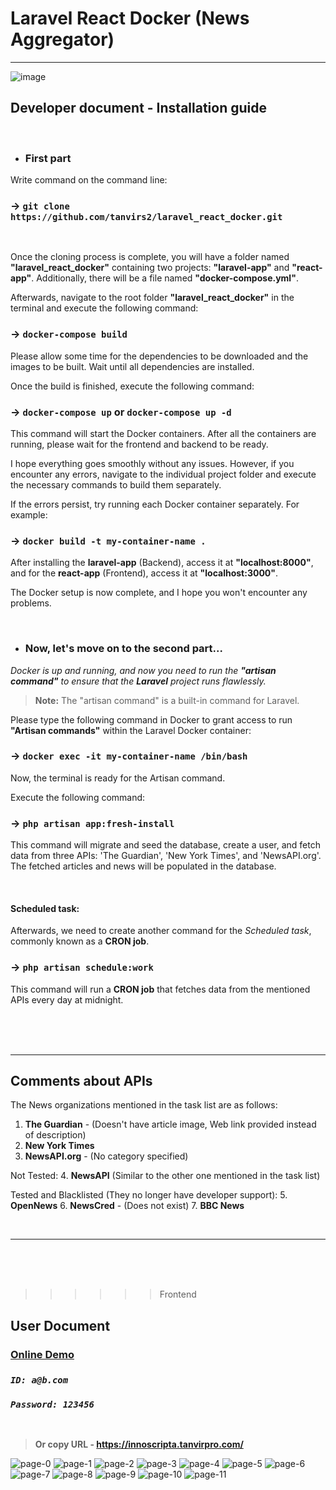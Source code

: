Laravel React Docker  (News Aggregator)
=======================================
***

![image](https://github.com/tanvirs2/laravel_react_docker/assets/11763906/4d89fafb-0ad5-4638-9ddc-141a47a1f7da)

## Developer document - Installation guide

<br/>

+ ### First part

Write command on the command line:

### &rarr; `git clone https://github.com/tanvirs2/laravel_react_docker.git`

<br/>

Once the cloning process is complete, you will have a folder named **"laravel_react_docker"**
containing two projects: **"laravel-app"** and **"react-app"**.
Additionally, there will be a file named **"docker-compose.yml"**.

Afterwards, navigate to the root folder **"laravel_react_docker"** in the terminal
and execute the following command:

### &rarr; `docker-compose build`

Please allow some time for the dependencies to be downloaded and the images to be built.
Wait until all dependencies are installed.

Once the build is finished, execute the following command:

### &rarr; `docker-compose up` or `docker-compose up -d`

This command will start the Docker containers. After all the containers are running,
please wait for the frontend and backend to be ready.

I hope everything goes smoothly without any issues. However, if you encounter any errors,
navigate to the individual project folder and execute the necessary commands to build them separately.

If the errors persist, try running each Docker container separately. For example:

### &rarr; `docker build -t my-container-name .`

After installing the **laravel-app** (Backend), access it at **"localhost:8000"**, and for the **react-app** (Frontend), access it at **"localhost:3000"**.

The Docker setup is now complete, and I hope you won't encounter any problems.

<br/>


+ ### Now, let's move on to the second part...

*Docker is up and running, and now you need to run the **"artisan command"** to ensure that the **Laravel** project runs flawlessly.*

>**Note:** The "artisan command" is a built-in command for Laravel.

Please type the following command in Docker to grant access to run **"Artisan commands"** within the Laravel Docker container:

### &rarr; `docker exec -it my-container-name /bin/bash`

Now, the terminal is ready for the Artisan command.

Execute the following command:

### &rarr; `php artisan app:fresh-install`

This command will migrate and seed the database, create a user, and fetch data from three APIs: 'The Guardian', 'New York Times', and 'NewsAPI.org'. The fetched articles and news will be populated in the database.

<br/>

#### Scheduled task:

Afterwards, we need to create another command for the *Scheduled task*, commonly known as a **CRON job**.

### &rarr; `php artisan schedule:work`

This command will run a **CRON job** that fetches data from the mentioned APIs every day at midnight.



<br/><br/><br/>
***
## Comments about APIs

The News organizations mentioned in the task list are as follows:

1. **The Guardian** - (Doesn't have article image, Web link provided instead of description)
2. **New York Times**
3. **NewsAPI.org** - (No category specified)

Not Tested:
4. **NewsAPI** (Similar to the other one mentioned in the task list)

Tested and Blacklisted (They no longer have developer support):
5. **OpenNews**
6. **NewsCred** - (Does not exist)
7. **BBC News**

<br/>

***

<br/><br/><br/>

>>>>>>Frontend

## User Document



### [Online Demo](https://innoscripta.tanvirpro.com/)

### *`ID: a@b.com`*
### *`Password: 123456`*

<br/>

>**Or copy URL - https://innoscripta.tanvirpro.com/**



![page-0](https://github.com/tanvirs2/laravel_react_docker/assets/11763906/32a6b3a6-6c9c-4480-b855-5dbb4cf8c2c6)
![page-1](https://github.com/tanvirs2/laravel_react_docker/assets/11763906/7e3664b3-f8a6-4cc6-a598-4db19e1ea25d)
![page-2](https://github.com/tanvirs2/laravel_react_docker/assets/11763906/892ba386-9dfe-4997-afb6-fac7598643fe)
![page-3](https://github.com/tanvirs2/laravel_react_docker/assets/11763906/7157fda9-4ad4-4dc4-9fd5-543adca467ab)
![page-4](https://github.com/tanvirs2/laravel_react_docker/assets/11763906/c52dbcae-7c1a-4683-894b-74aab08a2ead)
![page-5](https://github.com/tanvirs2/laravel_react_docker/assets/11763906/d6c6c1c8-ad43-4301-a476-786cf069a1c7)
![page-6](https://github.com/tanvirs2/laravel_react_docker/assets/11763906/5f79ae8c-73f1-4e40-8fac-b9aa9de1bc95)
![page-7](https://github.com/tanvirs2/laravel_react_docker/assets/11763906/a5f8ad03-879e-471e-a110-01e5757218c5)
![page-8](https://github.com/tanvirs2/laravel_react_docker/assets/11763906/c9941f11-ac3e-4d7d-ae89-051d3967b398)
![page-9](https://github.com/tanvirs2/laravel_react_docker/assets/11763906/7c1d476a-575f-44ce-a837-9bb29533ff04)
![page-10](https://github.com/tanvirs2/laravel_react_docker/assets/11763906/ca44e2e7-50e8-4822-b78b-ad570bac43cc)
![page-11](https://github.com/tanvirs2/laravel_react_docker/assets/11763906/e87b0c68-36a0-47b6-905d-397d6205342d)

